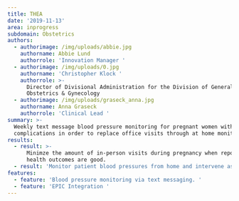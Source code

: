 ```yaml
---
title: THEA
date: '2019-11-13'
area: inprogress
subdomain: Obstetrics
authors:
  - authorimage: /img/uploads/abbie.jpg
    authorname: Abbie Lund
    authorrole: 'Innovation Manager '
  - authorimage: /img/uploads/0.jpg
    authorname: 'Christopher Klock '
    authorrole: >-
      Director of Divisional Administration for the Division of General
      Obstetrics & Gynecology
  - authorimage: /img/uploads/graseck_anna.jpg
    authorname: Anna Graseck
    authorrole: 'Clinical Lead '
summary: >-
  Weekly text message blood pressure monitoring for pregnant women without
  complications in order to replace office visits through at home monitoring. 
results:
  - result: >-
      Minimze the amount of in-person visits during pregnancy when reported
      health outcomes are good. 
  - result: 'Monitor patient blood pressures from home and intervene as necessary. '
features:
  - feature: 'Blood pressure monitoring via text messaging. '
  - feature: 'EPIC Integration '
---
```


